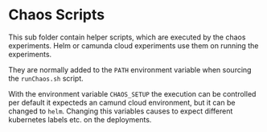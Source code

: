 # Chaos Scripts

This sub folder contain helper scripts, which are executed by the chaos experiments. Helm or camunda cloud experiments use them on running the experiments.

They are normally added to the `PATH` environment variable when sourcing the `runChaos.sh` script. 

With the environment variable `CHAOS_SETUP` the execution can be controlled per default it expecteds an camund cloud environment, but it can be changed to `helm`. Changing this variables causes to expect different kubernetes labels etc. on the deployments.
